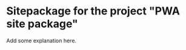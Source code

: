 Sitepackage for the project "PWA site package"
==============================================================

Add some explanation here.
